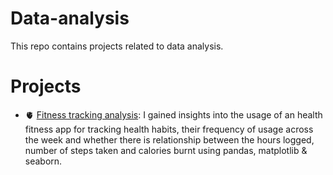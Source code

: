 # Data-analysis
This repo contains projects related to data analysis.

# Projects
* 🫀 [Fitness tracking analysis](https://github.com/AdesinaA/data-analysis/tree/main/fitness%20tracking%20analysis):  I gained insights into the usage of an health fitness app for tracking health habits, their frequency of usage across the week and whether there is relationship between the hours logged, number of steps taken and calories burnt using pandas, matplotlib & seaborn.
